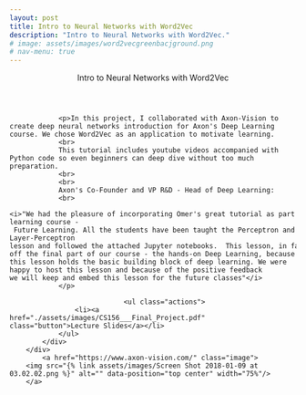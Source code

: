 ```yaml
---
layout: post
title: Intro to Neural Networks with Word2Vec
description: "Intro to Neural Networks with Word2Vec."
# image: assets/images/word2vecgreenbacjground.png
# nav-menu: true
---
```


<!-- Main -->
<div id="main">


<!-- one -->
<section id="one" class="spotlights">
	<section>
		<div class="content">
			<div class="inner">
					<header class="major">
			<div>Intro to Neural Networks with Word2Vec</div>
		</header>

				<p>In this project, I collaborated with Axon-Vision to create deep neural networks introduction for Axon's Deep Learning course. We chose Word2Vec as an application to motivate learning.
				<br>
				This tutorial includes youtube videos accompanied with Python code so even beginners can deep dive without too much preparation.
				<br>
				<br>
				Axon's Co-Founder and VP R&D - Head of Deep Learning:​
				<br>
				<i>"We had the pleasure of incorporating Omer's great tutorial as part of Axon's deep-learning course - Future Learning. All the students have been taught the Perceptron and Multi-Layer-Perceptron lesson and followed the attached Jupyter notebooks.  This lesson, in fact, had kick-off the final part of our course - the hands-on Deep Learning, because this lesson holds the basic building block of deep learning. We were happy to host this lesson and because of the positive feedback we will keep and embed this lesson for the future classes"</i>
				</p>

    							<ul class="actions">
    				<li><a href="./assets/images/CS156___Final_Project.pdf" class="button">Lecture Slides</a></li>
    			</ul>
    		</div>
    	</div>
    		<a href="https://www.axon-vision.com/" class="image">
    	<img src="{% link assets/images/Screen Shot 2018-01-09 at 03.02.02.png %}" alt="" data-position="top center" width="75%"/>
    	</a>

</section>
